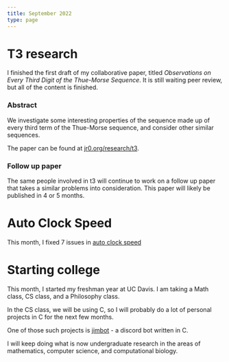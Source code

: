 ```yaml
---
title: September 2022
type: page
---
```


# T3 research
I finished the first draft of my collaborative paper, titled *Observations on Every Third Digit of the Thue-Morse Sequence*.
It is still waiting peer review, but all of the content is finished.


### Abstract
We investigate some interesting properties of the sequence made up of every third term of the Thue-Morse sequence, and consider other similar sequences.

The paper can be found at [jr0.org/research/t3](https://jr0.org/research/t3).

### Follow up paper
The same people involved in t3 will continue to work on a follow up paper that takes a similar problems into consideration.
This paper will likely be published in 4 or 5 months.

# Auto Clock Speed
This month, I fixed 7 issues in [auto clock speed](https://github.com/JakeRoggenbuck/auto-clock-speed)

# Starting college
This month, I started my freshman year at UC Davis.
I am taking a Math class, CS class, and a Philosophy class.

In the CS class, we will be using C, so I will probably do a lot of personal projects in C for the next few months.

One of those such projects is [jimbot](https://github.com/jakeroggenbuck/jimbot) - a discord bot written in C.

I will keep doing what is now undergraduate research in the areas of mathematics, computer science, and computational biology.
